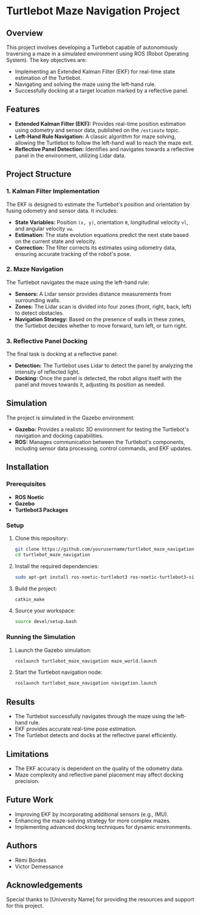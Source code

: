 # Turtlebot Maze Navigation Project

## Overview
This project involves developing a Turtlebot capable of autonomously traversing a maze in a simulated environment using ROS (Robot Operating System). The key objectives are:
- Implementing an Extended Kalman Filter (EKF) for real-time state estimation of the Turtlebot.
- Navigating and solving the maze using the left-hand rule.
- Successfully docking at a target location marked by a reflective panel.

## Features
- **Extended Kalman Filter (EKF):** Provides real-time position estimation using odometry and sensor data, published on the `/estimate` topic.
- **Left-Hand Rule Navigation:** A classic algorithm for maze solving, allowing the Turtlebot to follow the left-hand wall to reach the maze exit.
- **Reflective Panel Detection:** Identifies and navigates towards a reflective panel in the environment, utilizing Lidar data.

## Project Structure

### 1. Kalman Filter Implementation
The EKF is designed to estimate the Turtlebot's position and orientation by fusing odometry and sensor data. It includes:
- **State Variables:** Position `(x, y)`, orientation `θ`, longitudinal velocity `vl`, and angular velocity `vω`.
- **Estimation:** The state evolution equations predict the next state based on the current state and velocity.
- **Correction:** The filter corrects its estimates using odometry data, ensuring accurate tracking of the robot's pose.

### 2. Maze Navigation
The Turtlebot navigates the maze using the left-hand rule:
- **Sensors:** A Lidar sensor provides distance measurements from surrounding walls.
- **Zones:** The Lidar scan is divided into four zones (front, right, back, left) to detect obstacles.
- **Navigation Strategy:** Based on the presence of walls in these zones, the Turtlebot decides whether to move forward, turn left, or turn right.

### 3. Reflective Panel Docking
The final task is docking at a reflective panel:
- **Detection:** The Turtlebot uses Lidar to detect the panel by analyzing the intensity of reflected light.
- **Docking:** Once the panel is detected, the robot aligns itself with the panel and moves towards it, adjusting its position as needed.

## Simulation
The project is simulated in the Gazebo environment:
- **Gazebo:** Provides a realistic 3D environment for testing the Turtlebot's navigation and docking capabilities.
- **ROS:** Manages communication between the Turtlebot's components, including sensor data processing, control commands, and EKF updates.

## Installation

### Prerequisites
- **ROS Noetic**
- **Gazebo**
- **Turtlebot3 Packages**

### Setup
1. Clone this repository:
    ```bash
    git clone https://github.com/yourusername/turtlebot_maze_navigation.git
    cd turtlebot_maze_navigation
    ```
2. Install the required dependencies:
    ```bash
    sudo apt-get install ros-noetic-turtlebot3 ros-noetic-turtlebot3-simulations
    ```
3. Build the project:
    ```bash
    catkin_make
    ```
4. Source your workspace:
    ```bash
    source devel/setup.bash
    ```

### Running the Simulation
1. Launch the Gazebo simulation:
    ```bash
    roslaunch turtlebot_maze_navigation maze_world.launch
    ```
2. Start the Turtlebot navigation node:
    ```bash
    roslaunch turtlebot_maze_navigation navigation.launch
    ```

## Results
- The Turtlebot successfully navigates through the maze using the left-hand rule.
- EKF provides accurate real-time pose estimation.
- The Turtlebot detects and docks at the reflective panel efficiently.

## Limitations
- The EKF accuracy is dependent on the quality of the odometry data.
- Maze complexity and reflective panel placement may affect docking precision.

## Future Work
- Improving EKF by incorporating additional sensors (e.g., IMU).
- Enhancing the maze-solving strategy for more complex mazes.
- Implementing advanced docking techniques for dynamic environments.

## Authors
- Rémi Bordes
- Victor Demessance

## Acknowledgements
Special thanks to [University Name] for providing the resources and support for this project.

